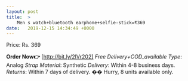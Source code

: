 ```yaml
---
layout: post
title:  >
    Men s watch+bluetooth earphone+selfie-stick=₹369
date:   2019-12-15 14:34:49 +0000
---
```



Price: Rs. 369
<!-- more -->
**Order Now👉** [http://bit.ly/2lVr202]
*Free Delivery+COD_available*
*Type*: Analog
*Strap Material*: Synthetic
*Delivery*: Within 4-8 business days.
*Returns*:  Within 7 days of delivery. 
�� Hurry, 8 units available only.
<!-- [ytb K4DyBUG242c] -->